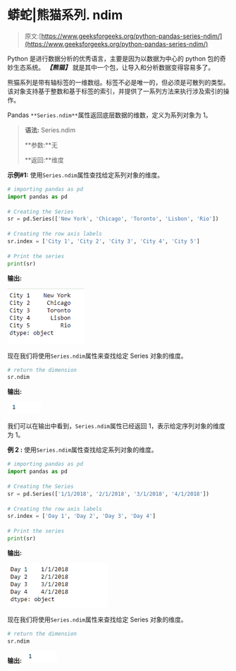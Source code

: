 # 蟒蛇|熊猫系列. ndim

> 原文:[https://www.geeksforgeeks.org/python-pandas-series-ndim/](https://www.geeksforgeeks.org/python-pandas-series-ndim/)

Python 是进行数据分析的优秀语言，主要是因为以数据为中心的 python 包的奇妙生态系统。 ***【熊猫】*** 就是其中一个包，让导入和分析数据变得容易多了。

熊猫系列是带有轴标签的一维数组。标签不必是唯一的，但必须是可散列的类型。该对象支持基于整数和基于标签的索引，并提供了一系列方法来执行涉及索引的操作。

Pandas `**Series.ndim**`属性返回底层数据的维数，定义为系列对象为 1。

> **语法:** Series.ndim
> 
> **参数:**无
> 
> **返回:**维度

**示例#1:** 使用`Series.ndim`属性查找给定系列对象的维度。

```py
# importing pandas as pd
import pandas as pd

# Creating the Series
sr = pd.Series(['New York', 'Chicago', 'Toronto', 'Lisbon', 'Rio'])

# Creating the row axis labels
sr.index = ['City 1', 'City 2', 'City 3', 'City 4', 'City 5'] 

# Print the series
print(sr)
```

**输出:**

![](img/f6a6d4c6b86dd815350de4f5d5bfa931.png)

现在我们将使用`Series.ndim`属性来查找给定 Series 对象的维度。

```py
# return the dimension
sr.ndim
```

**输出:**

![](img/5477fecb9e514c3d98f150f487149d06.png)

我们可以在输出中看到，`Series.ndim`属性已经返回 1，表示给定序列对象的维度为 1。

**例 2 :** 使用`Series.ndim`属性查找给定系列对象的维度。

```py
# importing pandas as pd
import pandas as pd

# Creating the Series
sr = pd.Series(['1/1/2018', '2/1/2018', '3/1/2018', '4/1/2018'])

# Creating the row axis labels
sr.index = ['Day 1', 'Day 2', 'Day 3', 'Day 4']

# Print the series
print(sr)
```

**输出:**

![](img/a519278b0c944bba68cf9df8e3566a3b.png)

现在我们将使用`Series.ndim`属性来查找给定 Series 对象的维度。

```py
# return the dimension
sr.ndim
```

**输出:**
![](img/5477fecb9e514c3d98f150f487149d06.png)